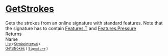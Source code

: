 # [GetStrokes](./StrokeHelper-100663404.md)

Gets the strokes from an online signature with standard features. Note that  the signature has to contain [Features.T](https://github.com/hargitomi97/sigstat/blob/master/docs/md/SigStat/Common/Features.md) and [Features.Pressure](https://github.com/hargitomi97/sigstat/blob/master/docs/md/SigStat/Common/Features.md)
<br>
Returns<img width=500/>Name
<br>
<sub>[List](https://docs.microsoft.com/en-us/dotnet/api/System.Collections.Generic.List-1)\<[StrokeInterval](./../StrokeInterval.md)></sub><img width=500/><sub>[GetStrokes](./StrokeHelper-100663404.md) ( [`Signature`](./../Signature.md) )</sub><br>


